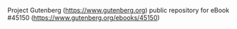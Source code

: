 Project Gutenberg (https://www.gutenberg.org) public repository for
eBook #45150 (https://www.gutenberg.org/ebooks/45150)
